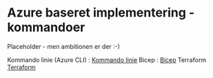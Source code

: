# Azure baseret implementering - kommandoer

Placeholder - men ambitionen er der :-)

Kommando linie (Azure CLI) : [Kommando linie](Command_Line/README-da.md)
Bicep : [Bicep](Bicep/README-da.md)
Terraform [Terraform](Terraform/README-da.md)